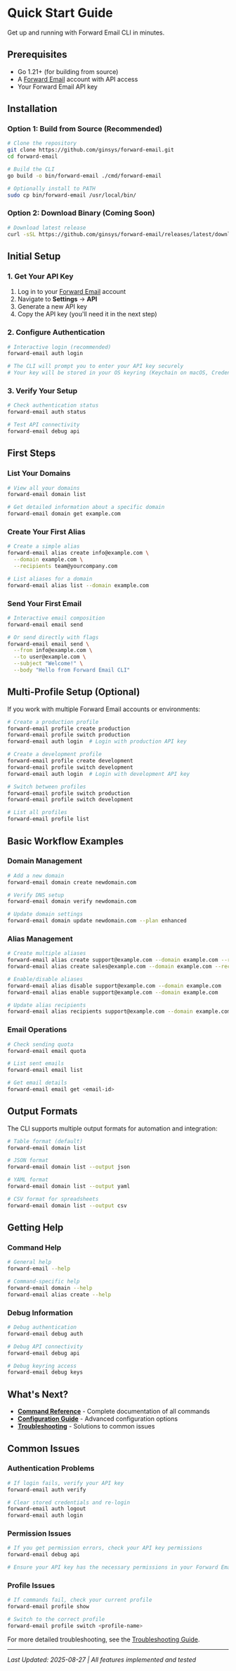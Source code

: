 # Quick Start Guide

Get up and running with Forward Email CLI in minutes.

## Prerequisites

- Go 1.21+ (for building from source)
- A [Forward Email](https://forwardemail.net/) account with API access
- Your Forward Email API key

## Installation

### Option 1: Build from Source (Recommended)

```bash
# Clone the repository
git clone https://github.com/ginsys/forward-email.git
cd forward-email

# Build the CLI
go build -o bin/forward-email ./cmd/forward-email

# Optionally install to PATH
sudo cp bin/forward-email /usr/local/bin/
```

### Option 2: Download Binary (Coming Soon)

```bash
# Download latest release
curl -sSL https://github.com/ginsys/forward-email/releases/latest/download/install.sh | bash
```

## Initial Setup

### 1. Get Your API Key

1. Log in to your [Forward Email](https://forwardemail.net/) account
2. Navigate to **Settings** → **API**
3. Generate a new API key
4. Copy the API key (you'll need it in the next step)

### 2. Configure Authentication

```bash
# Interactive login (recommended)
forward-email auth login

# The CLI will prompt you to enter your API key securely
# Your key will be stored in your OS keyring (Keychain on macOS, Credential Manager on Windows, Secret Service on Linux)
```

### 3. Verify Your Setup

```bash
# Check authentication status
forward-email auth status

# Test API connectivity
forward-email debug api
```

## First Steps

### List Your Domains

```bash
# View all your domains
forward-email domain list

# Get detailed information about a specific domain
forward-email domain get example.com
```

### Create Your First Alias

```bash
# Create a simple alias
forward-email alias create info@example.com \
  --domain example.com \
  --recipients team@yourcompany.com

# List aliases for a domain
forward-email alias list --domain example.com
```

### Send Your First Email

```bash
# Interactive email composition
forward-email email send

# Or send directly with flags
forward-email email send \
  --from info@example.com \
  --to user@example.com \
  --subject "Welcome!" \
  --body "Hello from Forward Email CLI"
```

## Multi-Profile Setup (Optional)

If you work with multiple Forward Email accounts or environments:

```bash
# Create a production profile
forward-email profile create production
forward-email profile switch production
forward-email auth login  # Login with production API key

# Create a development profile
forward-email profile create development
forward-email profile switch development
forward-email auth login  # Login with development API key

# Switch between profiles
forward-email profile switch production
forward-email profile switch development

# List all profiles
forward-email profile list
```

## Basic Workflow Examples

### Domain Management

```bash
# Add a new domain
forward-email domain create newdomain.com

# Verify DNS setup
forward-email domain verify newdomain.com

# Update domain settings
forward-email domain update newdomain.com --plan enhanced
```

### Alias Management

```bash
# Create multiple aliases
forward-email alias create support@example.com --domain example.com --recipients support@company.com
forward-email alias create sales@example.com --domain example.com --recipients sales@company.com

# Enable/disable aliases
forward-email alias disable support@example.com --domain example.com
forward-email alias enable support@example.com --domain example.com

# Update alias recipients
forward-email alias recipients support@example.com --domain example.com --recipients support@company.com,backup@company.com
```

### Email Operations

```bash
# Check sending quota
forward-email email quota

# List sent emails
forward-email email list

# Get email details
forward-email email get <email-id>
```

## Output Formats

The CLI supports multiple output formats for automation and integration:

```bash
# Table format (default)
forward-email domain list

# JSON format
forward-email domain list --output json

# YAML format
forward-email domain list --output yaml

# CSV format for spreadsheets
forward-email domain list --output csv
```

## Getting Help

### Command Help

```bash
# General help
forward-email --help

# Command-specific help
forward-email domain --help
forward-email alias create --help
```

### Debug Information

```bash
# Debug authentication
forward-email debug auth

# Debug API connectivity
forward-email debug api

# Debug keyring access
forward-email debug keys
```

## What's Next?

- **[Command Reference](commands.md)** - Complete documentation of all commands
- **[Configuration Guide](configuration.md)** - Advanced configuration options
- **[Troubleshooting](troubleshooting.md)** - Solutions to common issues

## Common Issues

### Authentication Problems

```bash
# If login fails, verify your API key
forward-email auth verify

# Clear stored credentials and re-login
forward-email auth logout
forward-email auth login
```

### Permission Issues

```bash
# If you get permission errors, check your API key permissions
forward-email debug api

# Ensure your API key has the necessary permissions in your Forward Email account
```

### Profile Issues

```bash
# If commands fail, check your current profile
forward-email profile show

# Switch to the correct profile
forward-email profile switch <profile-name>
```

For more detailed troubleshooting, see the [Troubleshooting Guide](troubleshooting.md).

---

*Last Updated: 2025-08-27 | All features implemented and tested*